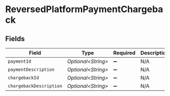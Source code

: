 # ReversedPlatformPaymentChargeback


## Fields

| Field                     | Type                      | Required                  | Description               | Example                   |
| ------------------------- | ------------------------- | ------------------------- | ------------------------- | ------------------------- |
| `paymentId`               | *Optional\<String>*       | :heavy_minus_sign:        | N/A                       | tr_5B8cwPMGnU             |
| `paymentDescription`      | *Optional\<String>*       | :heavy_minus_sign:        | N/A                       | Payment Description       |
| `chargebackId`            | *Optional\<String>*       | :heavy_minus_sign:        | N/A                       | chb_xFzwUN4ci8HAmSGUACS4J |
| `chargebackDescription`   | *Optional\<String>*       | :heavy_minus_sign:        | N/A                       | Chargeback Description    |